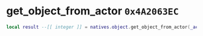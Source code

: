 # get_object_from_actor `0x4A2063EC`

```lua
local result --[[ integer ]] = natives.object.get_object_from_actor(_actor --[[ integer ]])
```